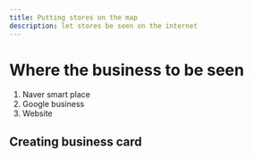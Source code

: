 ```yaml
---
title: Putting stores on the map
description: let stores be seen on the internet
---
```


# Where the business to be seen

1. Naver smart place
2. Google business
3. Website

## Creating business card
